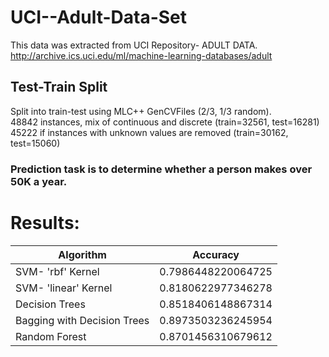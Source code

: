 # UCI--Adult-Data-Set
This data was extracted from UCI Repository- ADULT DATA.<br />
http://archive.ics.uci.edu/ml/machine-learning-databases/adult

## Test-Train Split
Split into train-test using MLC++ GenCVFiles (2/3, 1/3 random).<br />
48842 instances, mix of continuous and discrete    (train=32561, test=16281)<br />
45222 if instances with unknown values are removed (train=30162, test=15060)<br />

### Prediction task is to determine whether a person makes over 50K a year.

# Results: <br />
   | Algorithm                                    | Accuracy           |
   |----------------------------------------------|--------------------|
   |SVM- 'rbf' Kernel                             | 0.7986448220064725 |
   |SVM- 'linear' Kernel                          | 0.8180622977346278 |
   |Decision Trees                                | 0.8518406148867314 |
   |Bagging with Decision Trees                   | 0.8973503236245954 | 
   |Random Forest                                 | 0.8701456310679612 |
